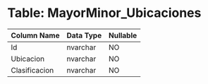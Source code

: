 # Table: MayorMinor_Ubicaciones

| Column Name | Data Type | Nullable |
|-------------|-----------|----------|
| Id | nvarchar | NO |
| Ubicacion | nvarchar | NO |
| Clasificacion | nvarchar | NO |
